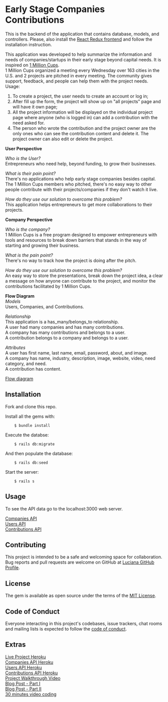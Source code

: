 # Early Stage Companies Contributions
This is the backend of the application that contains database, models, and controllers. Please, also install the [React Redux frontend](https://github.com/luciana-lab/early-stage-companies-frontend) and follow the installation instruction.

This application was developed to help summarize the information and needs of companies/startups in their early stage beyond capital needs. It is inspired on [1 Million Cups](https://www.1millioncups.com/).\
1 Million Cups organized a meeting every Wednesday over 163 cities in the U.S. and 2 projects are pitched in every meeting. The community gives support, feedback, and people can help them with the project needs.\
Usage:
1. To create a project, the user needs to create an account or log in;
2. After fill up the form, the project will show up on "all projects" page and will have it own page;
3. All the project information will be displayed on the individual project page where anyone (who is logged in) can add a contribution with the need asked for.
4. The person who wrote the contribution and the project owner are the only ones who can see the contribution content and delete it. The project owner can also edit or delete the project.

**User Perspective**

*Who is the User?*\
Entrepreneurs who need help, beyond funding, to grow their businesses.

*What is their pain point?*\
There's no applications who help early stage companies besides capital.\
The 1 Million Cups members who pitched, there's no easy way to other people contribute with their projects/companies if they don't watch it live.

*How do they use our solution to overcome this problem?*\
This application helps entrepreneurs to get more collaborations to their projects.

**Company Perspective**

*Who is the company?*\
1 Million Cups is a free program designed to empower entrepreneurs with tools and resources to break down barriers that stands in the way of starting and growing their business.

*What is the pain point?*\
There's no way to track how the project is doing after the pitch.

*How do they use our solution to overcome this problem?*\
An easy way to store the presentations, break down the project idea, a clear a message on how anyone can contribute to the project, and monitor the contributions facilitated by 1 Million Cups.

**Flow Diagram**\
*Models*\
Users, Companies, and Contributions.

*Relationship*\
This application is a has_many/belongs_to relationship.\
A user had many companies and has many contributions.\
A company has many contributions and belongs to a user.\
A contribution belongs to a company and belongs to a user.

*Attributes*\
A user has first name, last name, email, password, about, and image.\
A company has name, industry, description, image, website, video, need category, and need.\
A contribution has content.

[Flow diagram](https://drive.google.com/file/d/1evKyGhqsBa7Cxc_P0qdZnGUnjlXYOjLq/view?usp=sharing)
## Installation
Fork and clone this repo.

Install all the gems with:
```
    $ bundle install
```

Execute the databse:
```
    $ rails db:migrate
```

And then populate the database:
```
    $ rails db:seed
```

Start the server:
```
    $ rails s
```
## Usage

To see the API data go to the localhost:3000 web server.

[Companies API](http://localhost:3000/companies)\
[Users API](http://localhost:3000/users)\
[Contributions API](http://localhost:3000/contributions)
## Contributing

This project is intended to be a safe and welcoming space for collaboration.
Bug reports and pull requests are welcome on GitHub at [Luciana GitHub Profile](https://github.com/luciana-lab).

## License

The gem is available as open source under the terms of the [MIT License](https://opensource.org/licenses/MIT).

## Code of Conduct

Everyone interacting in this project's codebases, issue trackers, chat rooms and mailing lists is expected to follow the [code of conduct](https://github.com/luciana-lab/early-stage-companies-backend/blob/main/CODE_OF_CONDUCT.md).

## Extras
[Live Project Heroku](https://one-million-cups-dripper.herokuapp.com/)\
[Companies API Heroku](https://one-million-cups-dripper-api.herokuapp.com/companies)\
[Users API Heroku](https://one-million-cups-dripper-api.herokuapp.com/users)\
[Contributions API Heroku](https://one-million-cups-dripper-api.herokuapp.com/contributions)\
[Project Walkthrough Video](https://youtu.be/xnsyZ4juSmg)\
[Blog Post - Part I](https://luciana-lab.medium.com/rails-react-redux-thunk-user-auth-with-cookies-and-sessions-part-i-98c5ea19a8c7)\
[Blog Post - Part II](https://luciana-lab.medium.com/rails-react-redux-thunk-user-auth-with-cookies-and-sessions-part-ii-e3f9bf036489)\
[30 minutes video coding](https://youtu.be/aBAqAHF81WY)